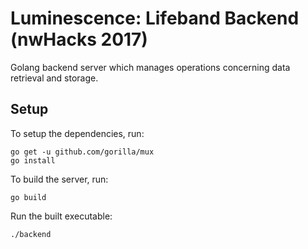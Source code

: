# Luminescence: Lifeband Backend (nwHacks 2017)

Golang backend server which manages operations concerning data retrieval and storage.

## Setup

To setup the dependencies, run:
```
go get -u github.com/gorilla/mux
go install
```

To build the server, run:
```
go build
```

Run the built executable:
```
./backend
```
